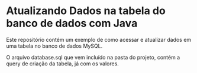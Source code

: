 # Atualizando Dados na tabela do banco de dados com Java

Este repositório contém um exemplo de como acessar e atualizar dados em uma tabela no banco de dados MySQL.

O arquivo database.sql que vem incluído na pasta do projeto, contém a query de criação da tabela,
já com os valores.

